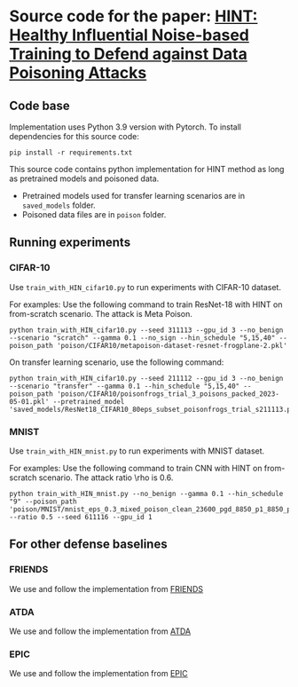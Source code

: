 # Source code for the paper: [HINT: Healthy Influential Noise-based Training to Defend against Data Poisoning Attacks](https://arxiv.org/abs/2309.08549)

## Code base
Implementation uses Python 3.9 version with Pytorch. To install dependencies for this source code:
```
pip install -r requirements.txt
```
This source code contains python implementation for HINT method as long as pretrained models and poisoned data.

 - Pretrained models used for transfer learning scenarios are in ```saved_models``` folder.
 - Poisoned data files are in ```poison``` folder.


## Running experiments
### CIFAR-10
Use ```train_with_HIN_cifar10.py``` to run experiments with CIFAR-10 dataset.

For examples: Use the following command to train ResNet-18 with HINT on from-scratch scenario. The attack is Meta Poison.
```
python train_with_HIN_cifar10.py --seed 311113 --gpu_id 3 --no_benign --scenario "scratch" --gamma 0.1 --no_sign --hin_schedule "5,15,40" --poison_path 'poison/CIFAR10/metapoison-dataset-resnet-frogplane-2.pkl'
```
On transfer learning scenario, use the following command:
```
python train_with_HIN_cifar10.py --seed 211112 --gpu_id 3 --no_benign --scenario "transfer" --gamma 0.1 --hin_schedule "5,15,40" --poison_path 'poison/CIFAR10/poisonfrogs_trial_3_poisons_packed_2023-05-01.pkl' --pretrained_model 'saved_models/ResNet18_CIFAR10_80eps_subset_poisonfrogs_trial_s211113.pth'
```

### MNIST
Use ```train_with_HIN_mnist.py``` to run experiments with MNIST dataset.

For examples: Use the following command to train CNN with HINT on from-scratch scenario. The attack ratio \rho is 0.6.
```
python train_with_HIN_mnist.py --no_benign --gamma 0.1 --hin_schedule "9" --poison_path 'poison/MNIST/mnist_eps_0.3_mixed_poison_clean_23600_pgd_8850_p1_8850_p5_8850_DC_8850.pt' --ratio 0.5 --seed 611116 --gpu_id 1
```

## For other defense baselines
### FRIENDS 
We use and follow the implementation from [FRIENDS](https://github.com/tianyu139/friendly-noise)
### ATDA 
We use and follow the implementation from [ATDA](https://github.com/TLMichael/Delusive-Adversary)
### EPIC
We use and follow the implementation from [EPIC](https://github.com/YuYang0901/EPIC)
